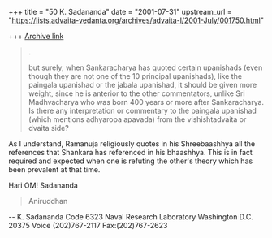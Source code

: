 +++
title = "50 K. Sadananda"
date = "2001-07-31"
upstream_url = "https://lists.advaita-vedanta.org/archives/advaita-l/2001-July/001750.html"

+++
[Archive link](https://lists.advaita-vedanta.org/archives/advaita-l/2001-July/001750.html)

>.
>
>but surely, when Sankaracharya has quoted certain upanishads (even though
>they are not one of the 10 principal upanishads), like the paingala
>upanishad or the jabala upanishad, it should be given more weight, since
>he is anterior to the other commentators, unlike Sri Madhvacharya who was
>born 400 years or more after Sankaracharya. Is there any interpretation
>or commentary to the paingala upanishad (which mentions adhyaropa
>apavada) from the vishishtadvaita or dvaita side?

As I understand, Ramanuja religiously quotes in his Shreebaashhya all
the references that Shankara has referenced in his bhaashhya.  This
is in fact required and expected when one is refuting the other's
theory which has been prevalent at that time.

Hari OM!
Sadananda


>Aniruddhan

--
K. Sadananda
Code 6323
Naval Research Laboratory
Washington D.C. 20375
Voice (202)767-2117
Fax:(202)767-2623

